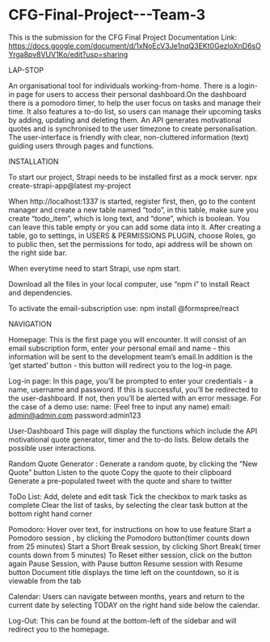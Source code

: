 # CFG-Final-Project---Team-3

This is the submission for the CFG Final Project
Documentation Link: https://docs.google.com/document/d/1xNoEcV3Je1nqQ3EKt0GezloXnD6sOYrga8pv8VUV1Ko/edit?usp=sharing


LAP-STOP

An organisational tool for individuals working-from-home. There is a login-in page for users to access their personal dashboard.On the dashboard there is a pomodoro timer, to help the user focus on tasks and manage their time. It also features a to-do list, so users can manage their upcoming tasks by adding, updating and deleting them. An API generates motivational quotes and is synchronised to the user timezone to create personalisation. The user-interface is friendly with clear, non-cluttered information (text) guiding users through pages and functions. 


INSTALLATION 

To start our project, Strapi needs to be installed first as a mock server.
npx create-strapi-app@latest my-project

When http://localhost:1337 is started, register first, then, go to the content manager and create a new table named “todo”, in this table, make sure you create “todo_item”, which is long text, and “done”, which is boolean. You can leave this table empty or you can add some data into it.
After creating a table, go to settings, in USERS & PERMISSIONS PLUGIN, choose Roles, go to public then, set the permissions for todo, api address will be shown on the right side bar.

When everytime need to start Strapi, use npm start.

Download all the files in your local computer, use “npm i” to install React and dependencies.

To activate the email-subscription use: npm install @formspree/react


NAVIGATION

Homepage: 
This is the first page you will encounter. It will consist of an email subscription form, enter your personal email and name - this information will be sent to the development team’s email.In addition is the ‘get started’ button - this button will redirect you to the log-in page. 

Log-in page:
In this page, you’ll be prompted to enter your credentials - a name, username and password. If this is successful, you’ll be redirected to the user-dashboard. If not, then you’ll be alerted with an error message. 
For the case of a demo use:
name: (Feel free to input any name)
​​email: admin@admin.com
password:admin123
 
User-Dashboard
This page will display the functions which include the API motivational quote generator, timer and the to-do lists. Below details the possible user interactions.

Random Quote Generator :
Generate a random quote, by clicking the “New Quote” button
Listen to the quote
Copy the quote to their clipboard
Generate a pre-populated tweet with the quote and share to twitter

ToDo List:
Add, delete and edit task
Tick the checkbox to mark tasks as complete
Clear the list of tasks, by selecting the clear task button at the bottom right hand corner

Pomodoro:
Hover over text, for instructions on how to use feature
Start a Pomodoro session , by clicking the Pomodoro button(timer counts down from 25 minutes)
Start a Short Break session, by clicking Short Break( timer counts down from 5 minutes)
To Reset either session, click on the button again
Pause Session, with Pause button
Resume session with Resume button
Document title displays the time left on the countdown, so it is viewable from the tab

Calendar:
Users can navigate between months, years and return to the current date by selecting TODAY on the right hand side below the calendar.

Log-Out: 
This can be found at the bottom-left of the sidebar and will redirect you to the homepage. 
